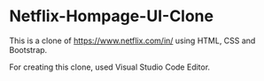 # Netflix-Hompage-UI-Clone
This is a clone of https://www.netflix.com/in/ using HTML, CSS and Bootstrap.

For creating this clone, used Visual Studio Code Editor.
